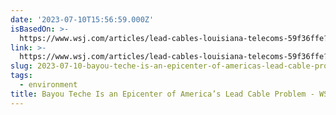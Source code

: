 ```yaml
---
date: '2023-07-10T15:56:59.000Z'
isBasedOn: >-
  https://www.wsj.com/articles/lead-cables-louisiana-telecoms-59f36ffe?mod=hp_lead_pos7
link: >-
  https://www.wsj.com/articles/lead-cables-louisiana-telecoms-59f36ffe?mod=hp_lead_pos7
slug: 2023-07-10-bayou-teche-is-an-epicenter-of-americas-lead-cable-problem-wsj
tags:
  - environment
title: Bayou Teche Is an Epicenter of America’s Lead Cable Problem - WSJ
---
```



